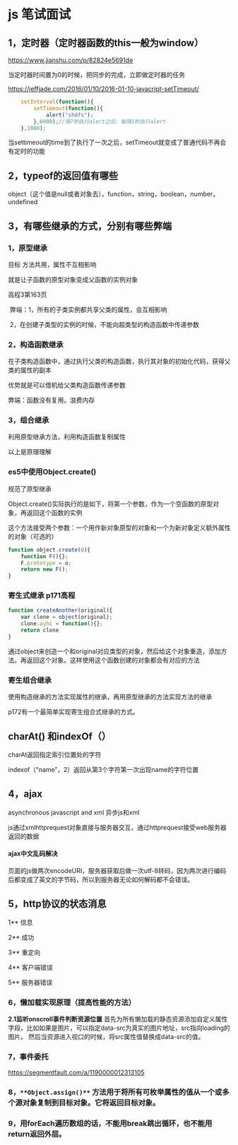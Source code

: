 # js  笔试面试

## 1，定时器（定时器函数的this一般为window）

https://www.jianshu.com/p/82824e5691de

当定时器时间置为0的时候，把同步的完成，立即做定时器的任务

https://jeffjade.com/2016/01/10/2016-01-10-javacript-setTimeout/

```js
    setInterval(function(){
        setTimeout(function(){
            alert("shdfs");
        },6000);//隔7秒执行alert之后，每隔1秒执行alert
    },1000);
```

当settimeout的time到了执行了一次之后，setTimeout就变成了普通代码不再会有定时的功能

## 2，typeof的返回值有哪些

object（这个值是null或者对象去），function，string，boolean，number，undefined

## 3，有哪些继承的方式，分别有哪些弊端

### 1，原型继承

目标  方法共用，属性不互相影响

就是让子函数的原型对象变成父函数的实例对象

高程3第163页

​	弊端：1，所有的子类实例都共享父类的属性，会互相影响

​			2，在创建子类型的实例的时候，不能向超类型的构造函数中传递参数

### 2，构造函数继承

在子类构造函数中，通过执行父类的构造函数，执行其对象的初始化代码，获得父类的属性的副本

优势就是可以借机给父类构造函数传递参数

弊端：函数没有复用。浪费内存

### 3，组合继承

利用原型继承方法，利用构造函数复制属性

以上是原理理解

### es5中使用Object.create()

规范了原型继承

Object.create()实际执行的是如下，将第一个参数，作为一个空函数的原型对象，再返回这个函数的实例

这个方法接受两个参数：一个用作新对象原型的对象和一个为新对象定义额外属性的对象（可选的）

```js
function object.create(0){
    function F(){};
    F.prototype = o;
    return new F();
}
```

### 寄生式继承 p171高程

```js
function createAnother(original){
    var clone = object(original);
    clone.ayhi = function(){};
    return clone
}
```

通过object来创造一个和original对应类型的对象，然后给这个对象重造，添加方法。再返回这个对象。这样使用这个函数创建的对象都会有对应的方法

### 寄生组合继承

使用构造继承的方法实现属性的继承，再用原型继承的方法实现方法的继承

p172有一个最简单实现寄生组合式继承的方式。

## charAt() 和indexOf（）

charAt返回指定索引位置处的字符

indexof（“name”，2）返回从第3个字符第一次出现name的字符位置

## 4，ajax

asynchronous javascript and xml 异步js和xml

js通过xmlhttprequest对象直接与服务器交互，通过httprequest接受web服务器返回的数据

#### ajax中文乱码解决

页面的js做两次encodeURI，服务器获取后做一次utf-8转码，因为两次进行编码后都变成了英文的字节码，所以到服务器无论如何解码都不会错误。

## 5，http协议的状态消息

1** 信息

2** 成功

3** 重定向

4** 客户端错误

5** 服务器错误

### 6，懒加载实现原理（提高性能的方法）

**2.1监听onscroll事件判断资源位置** 
 首先为所有懒加载的静态资源添加自定义属性字段，比如如果是图片，可以指定data-src为真实的图片地址，src指向loading的图片。 
 然后当资源进入视口的时候，将src属性值替换成data-src的值。 

### 7，事件委托

https://segmentfault.com/a/1190000012313105

### 8，`**Object.assign()**` 方法用于将所有可枚举属性的值从一个或多个源对象复制到目标对象。它将返回目标对象。

### 9，用forEach遍历数组的话，不能用break跳出循环，也不能用return返回外层。



